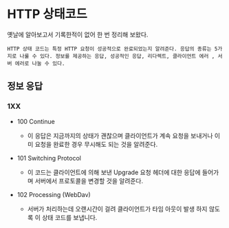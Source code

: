 # HTTP 상태코드

옛날에 알아보고서 기록한적이 없어 한 번 정리해 보왔다.


    HTTP 상태 코드는 특정 HTTP 요청이 성공적으로 완료되었는지 알려준다. 응답의 종류는 5가지로 나룰 수 있다. 정보를 제공하는 응답, 성공적인 응답, 리다렉트, 클라이언트 에러 , 서버 에러로 나눌 수 있다.

## 정보 응답

### 1XX


- 100 Continue
    - 이 응답은 지금까지의 상태가 괜찮으며 클라이언트가 계속 요청을 보내거나 이미 요청을 완료한 경우 무시해도 되는 것을 알려준다.

- 101 Switching Protocol 
    - 이 코드는 클라이언트에 의해 보낸 Upgrade 요청 헤더에 대한 응답에 들어가며 서버에서 프로토콜을 변경할 것을 알려준다.

- 102 Processing (WebDav)
    - 서버가 처리하는데 오랜시간이 걸려 클라이언트가 타임 아웃이 발생 하지 않도록 이 상태 코드를 보냅니다.

